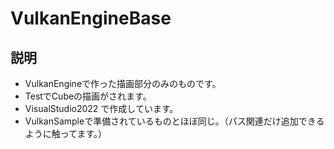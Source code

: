 # VulkanEngineBase
## 説明
- VulkanEngineで作った描画部分のみのものです。
- TestでCubeの描画がされます。
- VisualStudio2022 で作成しています。
- VulkanSampleで準備されているものとほぼ同じ。（パス関連だけ追加できるように触ってます。）
